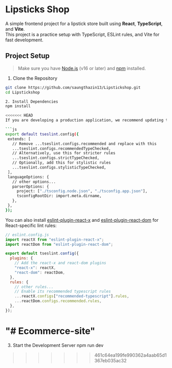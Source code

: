 #  Lipsticks Shop
A simple frontend project for a lipstick store built using **React**, **TypeScript**, and **Vite**.  
This project is a practice setup with TypeScript, ESLint rules, and Vite for fast development.

##  Project Setup

> Make sure you have [Node.js](https://nodejs.org/) (v16 or later) and [npm](https://www.npmjs.com/) installed.

 1. Clone the Repository
 ```bash
git clone https://github.com/saungthazin13/Lipstickshop.git
cd Lipstickshop

2. Install Dependencies
npm install

<<<<<<< HEAD
If you are developing a production application, we recommend updating the configuration to enable type-aware lint rules:

```js
export default tseslint.config({
  extends: [
    // Remove ...tseslint.configs.recommended and replace with this
    ...tseslint.configs.recommendedTypeChecked,
    // Alternatively, use this for stricter rules
    ...tseslint.configs.strictTypeChecked,
    // Optionally, add this for stylistic rules
    ...tseslint.configs.stylisticTypeChecked,
  ],
  languageOptions: {
    // other options...
    parserOptions: {
      project: ["./tsconfig.node.json", "./tsconfig.app.json"],
      tsconfigRootDir: import.meta.dirname,
    },
  },
});
```

You can also install [eslint-plugin-react-x](https://github.com/Rel1cx/eslint-react/tree/main/packages/plugins/eslint-plugin-react-x) and [eslint-plugin-react-dom](https://github.com/Rel1cx/eslint-react/tree/main/packages/plugins/eslint-plugin-react-dom) for React-specific lint rules:

```js
// eslint.config.js
import reactX from "eslint-plugin-react-x";
import reactDom from "eslint-plugin-react-dom";

export default tseslint.config({
  plugins: {
    // Add the react-x and react-dom plugins
    "react-x": reactX,
    "react-dom": reactDom,
  },
  rules: {
    // other rules...
    // Enable its recommended typescript rules
    ...reactX.configs["recommended-typescript"].rules,
    ...reactDom.configs.recommended.rules,
  },
});
```

"# Ecommerce-site"
=======
3. Start the Development Server
npm run dev
>>>>>>> 461c64ea199fe990362a4aab65d1367eb035ac32
